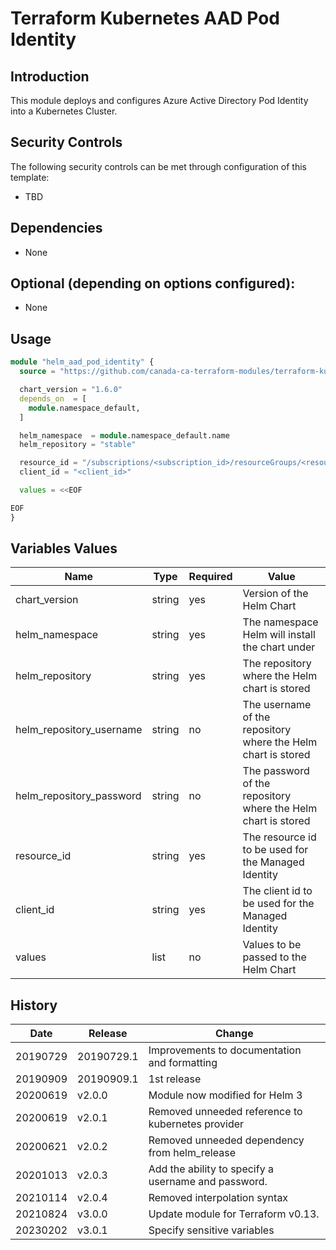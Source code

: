 # Terraform Kubernetes AAD Pod Identity

## Introduction

This module deploys and configures Azure Active Directory Pod Identity into a Kubernetes Cluster.

## Security Controls

The following security controls can be met through configuration of this template:

* TBD

## Dependencies

* None

## Optional (depending on options configured):

* None

## Usage

```terraform
module "helm_aad_pod_identity" {
  source = "https://github.com/canada-ca-terraform-modules/terraform-kubernetes-aad-pod-identity?ref=v3.0.1"

  chart_version = "1.6.0"
  depends_on  = [
    module.namespace_default,
  ]

  helm_namespace  = module.namespace_default.name
  helm_repository = "stable"

  resource_id = "/subscriptions/<subscription_id>/resourceGroups/<resource_group>/providers/Microsoft.ManagedIdentity/userAssignedIdentities/<named_identity>"
  client_id = "<client_id>"

  values = <<EOF

EOF
}
```

## Variables Values

| Name                     | Type   | Required | Value                                                         |
| ------------------------ | ------ | -------- | ------------------------------------------------------------- |
| chart_version            | string | yes      | Version of the Helm Chart                                     |
| helm_namespace           | string | yes      | The namespace Helm will install the chart under               |
| helm_repository          | string | yes      | The repository where the Helm chart is stored                 |
| helm_repository_username | string | no       | The username of the repository where the Helm chart is stored |
| helm_repository_password | string | no       | The password of the repository where the Helm chart is stored |
| resource_id              | string | yes      | The resource id to be used for the Managed Identity           |
| client_id                | string | yes      | The client id to be used for the Managed Identity             |
| values                   | list   | no       | Values to be passed to the Helm Chart                         |

## History

| Date     | Release    | Change                                              |
| -------- | ---------- | --------------------------------------------------- |
| 20190729 | 20190729.1 | Improvements to documentation and formatting        |
| 20190909 | 20190909.1 | 1st release                                         |
| 20200619 | v2.0.0     | Module now modified for Helm 3                      |
| 20200619 | v2.0.1     | Removed unneeded reference to kubernetes provider   |
| 20200621 | v2.0.2     | Removed unneeded dependency from helm_release       |
| 20201013 | v2.0.3     | Add the ability to specify a username and password. |
| 20210114 | v2.0.4     | Removed interpolation syntax                        |
| 20210824 | v3.0.0     | Update module for Terraform v0.13.                  |
| 20230202 | v3.0.1     | Specify sensitive variables                         |
